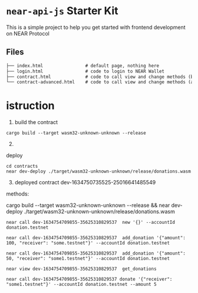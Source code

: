 # `near-api-js` Starter Kit

This is a simple project to help you get started with frontend development on NEAR Protocol

## Files

```txt
├── index.html                # default page, nothing here
├── login.html                # code to login to NEAR Wallet
├── contract.html             # code to call view and change methods (basic)
└── contract-advanced.html    # code to call view and change methods (advanced)
```


# istruction

1) build the contract 
```
cargo build --target wasm32-unknown-unknown --release 
```

2)
deploy
```
cd contracts
near dev-deploy ./target/wasm32-unknown-unknown/release/donations.wasm
```

3) deployed contract 
dev-1634750735525-25016641485549

methods: 

cargo build --target wasm32-unknown-unknown --release  && near dev-deploy ./target/wasm32-unknown-unknown/release/donations.wasm

```
near call dev-1634754709855-35625310829537  new '{}' --accountId donation.testnet

near call dev-1634754709855-35625310829537  add_donation '{"amount": 100, "receiver": "some.testnet"}' --accountId donation.testnet

near call dev-1634754709855-35625310829537  add_donation '{"amount": 50, "receiver": "some1.testnet"}' --accountId donation.testnet

near view dev-1634754709855-35625310829537  get_donations

near call dev-1634754709855-35625310829537 donate '{"receiver": "some1.testnet"}' --accountId donation.testnet --amount 5
```